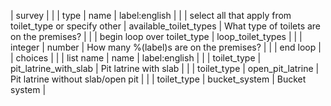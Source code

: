 | survey |
| | type | name | label:english | 
| | select all that apply from toilet_type or specify other | available_toilet_types | What type of toilets are on the premises? |
| | begin loop over toilet_type | loop_toilet_types |
| | integer | number | How many %(label)s are on the premises? |
| | end loop |
| choices |
| | list name | name | label:english |
| | toilet_type | pit_latrine_with_slab | Pit latrine with slab |
| | toilet_type | open_pit_latrine | Pit latrine without slab/open pit |
| | toilet_type | bucket_system | Bucket system |
